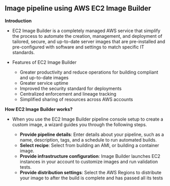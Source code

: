 ## Image pipeline using AWS EC2 Image Builder

**Introduction**
- EC2 Image Builder is a completely managed AWS service that simplify the process to automate the creation, management, and deployment of tailored, secure, and up-to-date server images that are pre-installed and pre-configured with software and settings to match specific IT standards.
- Features of EC2 Image Builder

  - Greater productivity and reduce operations for building compliant and up-to-date images
  - Greater service uptime
  - Improved the security standard for deployments
  - Centralized enforcement and lineage tracking
  - Simplified sharing of resources across AWS accounts

**How EC2 Image Builder works?**
- When you use the EC2 Image Builder pipeline console setup to create a custom image, a wizard guides you through the following steps.

  - **Provide pipeline details**: Enter details about your pipeline, such as a name, description, tags, and a schedule to run automated builds.
  - **Select recipe**: Select from building an AMI, or building a container image.
  - **Provide infrastructure configuration**: Image Builder launches EC2 instances in your account to customize images and run validation tests.
  - **Provide distribution settings**: Select the AWS Regions to distribute your image to after the build is complete and has passed all its tests
